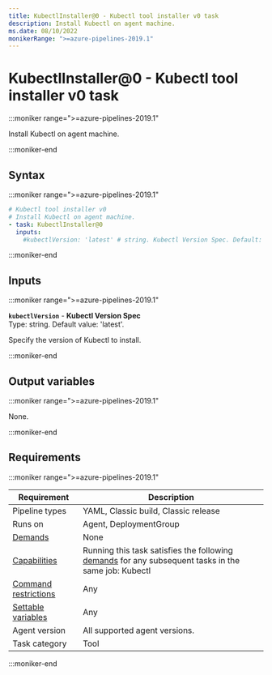 ```yaml
---
title: KubectlInstaller@0 - Kubectl tool installer v0 task
description: Install Kubectl on agent machine.
ms.date: 08/10/2022
monikerRange: ">=azure-pipelines-2019.1"
---
```


# KubectlInstaller@0 - Kubectl tool installer v0 task

<!-- :::description::: -->
:::moniker range=">=azure-pipelines-2019.1"

<!-- :::editable-content name="description"::: -->
Install Kubectl on agent machine.
<!-- :::editable-content-end::: -->

:::moniker-end
<!-- :::description-end::: -->

<!-- :::syntax::: -->
## Syntax

:::moniker range=">=azure-pipelines-2019.1"

```yaml
# Kubectl tool installer v0
# Install Kubectl on agent machine.
- task: KubectlInstaller@0
  inputs:
    #kubectlVersion: 'latest' # string. Kubectl Version Spec. Default: 'latest'.
```

:::moniker-end
<!-- :::syntax-end::: -->

<!-- :::inputs::: -->
## Inputs

<!-- :::item name="kubectlVersion"::: -->
:::moniker range=">=azure-pipelines-2019.1"

**`kubectlVersion`** - **Kubectl Version Spec**<br>
Type: string. Default value: 'latest'.<br>
<!-- :::editable-content name="helpMarkDown"::: -->
Specify the version of Kubectl to install.
<!-- :::editable-content-end::: -->

:::moniker-end
<!-- :::item-end::: -->
<!-- :::inputs-end::: -->

<!-- :::outputVariables::: -->
## Output variables

:::moniker range=">=azure-pipelines-2019.1"

None.

:::moniker-end
<!-- :::outputVariables-end::: -->

<!-- :::remarks::: -->
<!-- :::editable-content name="remarks"::: -->
<!-- :::editable-content-end::: -->
<!-- :::remarks-end::: -->

<!-- :::examples::: -->
<!-- :::editable-content name="examples"::: -->
<!-- :::editable-content-end::: -->
<!-- :::examples-end::: -->

<!-- :::properties::: -->
## Requirements

:::moniker range=">=azure-pipelines-2019.1"

| Requirement | Description |
|-------------|-------------|
| Pipeline types | YAML, Classic build, Classic release |
| Runs on | Agent, DeploymentGroup |
| [Demands](/azure/devops/pipelines/process/demands) | None |
| [Capabilities](/azure/devops/pipelines/agents/agents#capabilities) | Running this task satisfies the following [demands](/azure/devops/pipelines/process/demands) for any subsequent tasks in the same job: Kubectl |
| [Command restrictions](/azure/devops/pipelines/security/templates#agent-logging-command-restrictions) | Any |
| [Settable variables](/azure/devops/pipelines/security/templates#agent-logging-command-restrictions) | Any |
| Agent version | All supported agent versions. |
| Task category | Tool |

:::moniker-end
<!-- :::properties-end::: -->

<!-- :::see-also::: -->
<!-- :::editable-content name="seeAlso"::: -->
<!-- :::editable-content-end::: -->
<!-- :::see-also-end::: -->